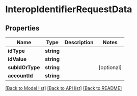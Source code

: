 # InteropIdentifierRequestData

## Properties
Name | Type | Description | Notes
------------ | ------------- | ------------- | -------------
**idType** | **string** |  | 
**idValue** | **string** |  | 
**subIdOrType** | **string** |  | [optional] 
**accountId** | **string** |  | 

[[Back to Model list]](../../README.md#documentation-for-models) [[Back to API list]](../../README.md#documentation-for-api-endpoints) [[Back to README]](../../README.md)

